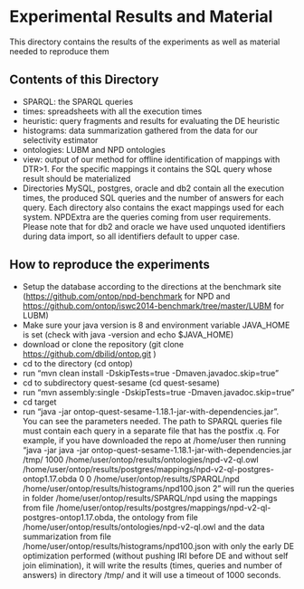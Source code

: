 # Experimental Results and  Material

This directory contains the results of the experiments as well as material needed to reproduce them

## Contents of this Directory
* SPARQL: the SPARQL queries
* times: spreadsheets with all the execution times
* heuristic: query fragments and results for evaluating the DE heuristic
* histograms: data summarization gathered from the data for our selectivity estimator
* ontologies: LUBM and NPD ontologies
* view: output of our method for offline identification of mappings with DTR>1. For the specific mappings it contains the SQL query whose result should be materialized
* Directories MySQL, postgres, oracle and db2 contain all the execution times, the produced SQL queries and the number of answers for each query. Each directory also contains the exact mappings used for each system. NPDExtra are the queries coming from user requirements. Please note that for db2 and oracle we have used unquoted identifiers during data import, so all identifiers default to upper case.

## How to reproduce the experiments
* Setup the database according to the directions at the benchmark site (https://github.com/ontop/npd-benchmark for NPD and https://github.com/ontop/iswc2014-benchmark/tree/master/LUBM for LUBM) 
* Make sure your java version is 8 and environment variable JAVA_HOME is set (check with java -version and echo $JAVA_HOME)
* download or clone the repository (git clone https://github.com/dbilid/ontop.git )
* cd to the directory (cd ontop)
* run “mvn clean install -DskipTests=true -Dmaven.javadoc.skip=true”
* cd to subdirectory quest-sesame (cd quest-sesame)
* run “mvn assembly:single -DskipTests=true -Dmaven.javadoc.skip=true”
* cd target
* run “java -jar ontop-quest-sesame-1.18.1-jar-with-dependencies.jar”. You can see the parameters needed. The path to SPARQL queries file must contain each query in a separate file that has the postfix .q. For example, if you have downloaded the repo at /home/user then running “java -jar java -jar ontop-quest-sesame-1.18.1-jar-with-dependencies.jar /tmp/ 1000 /home/user/ontop/results/ontologies/npd-v2-ql.owl /home/user/ontop/results/postgres/mappings/npd-v2-ql-postgres-ontop1.17.obda 0 0 /home/user/ontop/results/SPARQL/npd /home/user/ontop/results/histograms/npd100.json 2” will run the queries in folder /home/user/ontop/results/SPARQL/npd using the mappings from file /home/user/ontop/results/postgres/mappings/npd-v2-ql-postgres-ontop1.17.obda, the ontology from file /home/user/ontop/results/ontologies/npd-v2-ql.owl and the data summarization from file /home/user/ontop/results/histograms/npd100.json with only the early DE optimization performed (without pushing IRI before DE and without self join elimination), it will write the results (times, queries and number of answers) in directory /tmp/ and it will use a timeout of 1000 seconds.



